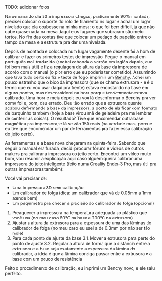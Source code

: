 TODO: adicionar fotos

Na semana do dia 26 a impressora chegou, praticamente 90% montada, precisei colocar o suporte do rolo de filamento no lugar e achar um lugar nivelado que ela coubesse na minha mesa: o que foi bem difícil, já que não cabe quase nada na mesa daqui e os lugares que sobraram são meio tortos. No fim das contas tive que colocar um pedaço de papelão entre o tampo da mesa e a estrutura pra dar uma nivelada.

Depois de montada e colocada num lugar vagamente decente foi a hora de calibrar e fazer os primeiros testes de impressão. Peguei o manual em português mal-traduzido (acabei achando a versão em inglês depois, que foi bem mais útil) e fiz a regulagem de altura da base da impressora de acordo com o manual (o pior erro que eu poderia ter cometido).
Assumindo que tava tudo certo eu fiz o teste de fogo: imprimir um [Benchy](https://www.3dbenchy.com/). Achei um pouco estranho que o bico da impressora (que se chama extrusora - e é o termo que eu vou usar daqui pra frente) estava encostando na base em alguns pontos, mas desconsiderei na hora porque _teoricamente_ estava calibrado. Uma hora e meia depois eu vou lá desenformar o Benchy pra ver como foi e, bom, deu errado. Deu tão errado que a extrusora quente acabou deformando a base da impressora, a ponto de ela ficar com formato de barquinho também (hoje a base virou ímã de geladeira pra me lembrar de conferir as coisas). O resultado? Tive que encomendar outra base magnética pra impressora; e lá se vão 150 reais (na verdade mais, porque eu tive que encomendar um par de ferramentas pra fazer essa calibração do jeito certo).

As ferramentas e a base nova chegaram na quinta-feira. Sabendo que seguir o manual era furada, decidi procurar fóruns e vídeos de outros makers pra calibrar a impressora do jeito certo. Encontrei um vídeo muito bom, vou resumir a explicação aqui caso alguém queira calibrar uma impressora do jeito inteligente (feito numa Creality Ender-3 Pro, mas útil pra outras impressoras também):

Você vai precisar de:
* Uma impressora 3D sem calibração
* Um calibrador de folga (dica: um calibrador que vá de 0.05mm a 1mm atende bem)
* Um paquímetro pra checar a precisão do calibrador de folga (opcional)

1. Preaquecer a impressora na temperatura adequada ao plástico que você usa (no meu caso 60°C na base e 200°C na extrusora)
2. Ajustar a altura da extrusora para a espessura de uma das lâminas do calibrador de folga (no meu caso eu usei a de 0.3mm por não ser tão mole)
3. Para cada ponto de ajuste da base
3.1. Mover a extrusora para perto do ponto de ajuste
3.2. Regular a altura de forma que a distância entre a extrusora e a base seja exatamente a espessura da lâmina do calibrador, a ideia é que a lâmina consiga passar entre a extrusora e a base com um pouco de resistência

Feito o procedimento de calibração, eu imprimi um Benchy novo, e ele saiu perfeito.
